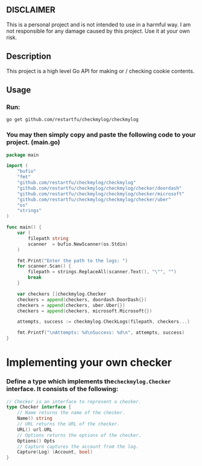 ## DISCLAIMER
This is a personal project and is not intended to use in a harmful way. I am not responsible for any damage caused by this project. Use it at your own risk.

## Description
This project is a high level Go API for making or / checking cookie contents.

## Usage
### Run:
`go get github.com/restartfu/checkmylog/checkmylog`
### You may then simply copy and paste the following code to your project. (main.go)
```go
package main

import (
	"bufio"
	"fmt"
	"github.com/restartfu/checkmylog/checkmylog"
	"github.com/restartfu/checkmylog/checkmylog/checker/doordash"
	"github.com/restartfu/checkmylog/checkmylog/checker/microsoft"
	"github.com/restartfu/checkmylog/checkmylog/checker/uber"
	"os"
	"strings"
)

func main() {
	var (
		filepath string
		scanner  = bufio.NewScanner(os.Stdin)
	)

	fmt.Print("Enter the path to the logs: ")
	for scanner.Scan() {
		filepath = strings.ReplaceAll(scanner.Text(), "\"", "")
		break
	}

	var checkers []checkmylog.Checker
	checkers = append(checkers, doordash.DoorDash{})
	checkers = append(checkers, uber.Uber{})
	checkers = append(checkers, microsoft.Microsoft{})

	attempts, success := checkmylog.CheckLogs(filepath, checkers...)

	fmt.Printf("\nAttempts: %d\nSuccess: %d\n", attempts, success)
}
```

# Implementing your own checker
### Define a type which implements the`checkmylog.Checker` interface. It consists of the following:
```go
// Checker is an interface to represent a checker.
type Checker interface {
	// Name returns the name of the checker.
	Name() string
	// URL returns the URL of the checker.
	URL() url.URL
	// Options returns the options of the checker.
	Options() Opts
	// Capture captures the account from the log.
	Capture(Log) (Account, bool)
}
```
